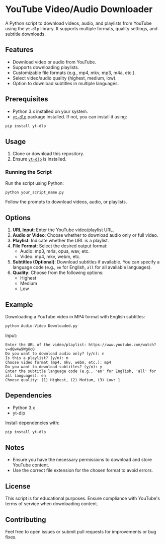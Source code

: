 # YouTube Video/Audio Downloader

A Python script to download videos, audio, and playlists from YouTube using the `yt-dlp` library. It supports multiple formats, quality settings, and subtitle downloads.

## Features

-   Download video or audio from YouTube.
-   Supports downloading playlists.
-   Customizable file formats (e.g., mp4, mkv, mp3, m4a, etc.).
-   Select video/audio quality (highest, medium, low).
-   Option to download subtitles in multiple languages.

## Prerequisites

-   Python 3.x installed on your system.
-   [`yt-dlp`](https://github.com/yt-dlp/yt-dlp) package installed. If not, you can install it using:

```bash
pip install yt-dlp
```

## Usage

1. Clone or download this repository.
2. Ensure [`yt-dlp`](https://github.com/yt-dlp/yt-dlp) is installed.

### Running the Script

Run the script using Python:

```bash
python your_script_name.py
```

Follow the prompts to download videos, audio, or playlists.

## Options

1. **URL Input**: Enter the YouTube video/playlist URL.
2. **Audio or Video**: Choose whether to download audio only or full video.
3. **Playlist**: Indicate whether the URL is a playlist.
4. **File Format**: Select the desired output format:
    - Audio: mp3, m4a, opus, wav, etc.
    - Video: mp4, mkv, webm, etc.
5. **Subtitles (Optional)**: Download subtitles if available. You can specify a language code (e.g., `en` for English, `all` for all available languages).
6. **Quality**: Choose from the following options:
    - Highest
    - Medium
    - Low

## Example

Downloading a YouTube video in MP4 format with English subtitles:

```bash
python Audio-Video Downloaded.py
```

Input:

```
Enter the URL of the video/playlist: https://www.youtube.com/watch?v=dQw4w9WgXcQ
Do you want to download audio only? (y/n): n
Is this a playlist? (y/n): n
Choose video format (mp4, mkv, webm, etc.): mp4
Do you want to download subtitles? (y/n): y
Enter the subtitle language code (e.g., 'en' for English, 'all' for all languages): en
Choose quality: (1) Highest, (2) Medium, (3) Low: 1
```

## Dependencies

-   Python 3.x
-   yt-dlp

Install dependencies with:

```bash
pip install yt-dlp
```

## Notes

-   Ensure you have the necessary permissions to download and store YouTube content.
-   Use the correct file extension for the chosen format to avoid errors.

## License

This script is for educational purposes. Ensure compliance with YouTube's terms of service when downloading content.

## Contributing

Feel free to open issues or submit pull requests for improvements or bug fixes.
